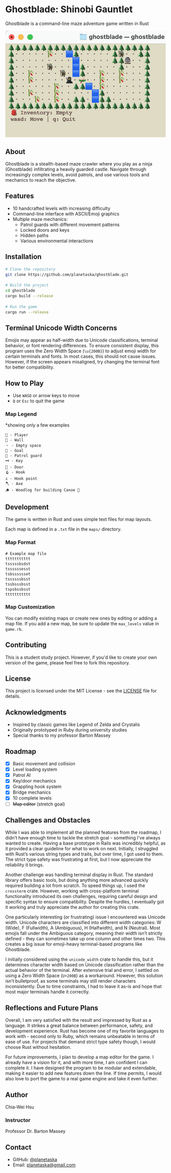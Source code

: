 # Ghostblade: Shinobi Gauntlet
Ghostblade is a command-line maze adventure game written in Rust

![Game UI](screenshots/game-ui.png)

## About
Ghostblade is a stealth-based maze crawler where you play as a ninja (Ghostblade) infiltrating a heavily guarded castle. Navigate through increasingly complex levels, avoid patrols, and use various tools and mechanics to reach the objective.

## Features
- 10 handcrafted levels with increasing difficulty
- Command-line interface with ASCII/Emoji graphics
- Multiple maze mechanics:
    - Patrol guards with different movement patterns
    - Locked doors and keys
    - Hidden paths
    - Various environmental interactions

## Installation
```bash
# Clone the repository
git clone https://github.com/planetaska/ghostblade.git

# Build the project
cd ghostblade
cargo build --release

# Run the game
cargo run --release
```

## Terminal Unicode Width Concerns
Emojis may appear as half-width due to Unicode classifications, terminal behavior, or font rendering differences. To ensure consistent display, this program uses the Zero Width Space (`\u{200B}`) to adjust emoji width for certain terminals and fonts. In most cases, this should not cause issues.
However, if the screen appears misaligned, try changing the terminal font for better compatibility.

## How to Play
- Use `WASD` or arrow keys to move
- `Q` or `Esc` to quit the game

### Map Legend

*showing only a few examples

```
🥷 - Player
🌲 - Wall
・ - Empty space
🏯 - Goal
🧌 - Patrol guard
🗝️ - Key
🚪 - Door
🪝 - Hook
⚓️ - Hook point
🪓 - Axe
🪵 - Woodlog for building Canoe 🛶
```

## Development
The game is written in Rust and uses simple text files for map layouts.

Each map is defined in a `.txt` file in the `maps/` directory.

### Map Format
```
# Example map file
ttttttttttt
tsssssbsdst
tssssssesst
tsbsssssset
tssssssbsst
tssbsssbsst
tspsbssbsst
ttttttttttt
```

### Map Customization

You can modify existing maps or create new ones by editing or adding a map file.
If you add a new map, be sure to update the `max_levels` value in `game.rb`.

## Contributing
This is a student study project. However, if you'd like to create your own version of the game, please feel free to fork this repository.

## License
This project is licensed under the MIT License - see the [LICENSE](LICENSE) file for details.

## Acknowledgments
- Inspired by classic games like Legend of Zelda and Crystalis
- Originally prototyped in Ruby during university studies
- Special thanks to my professor Barton Massey

## Roadmap
- [x] Basic movement and collision
- [x] Level loading system
- [x] Patrol AI
- [x] Key/door mechanics
- [x] Grappling hook system
- [x] Bridge mechanics
- [x] 10 complete levels
- [ ] ~~Map editor~~ (stretch goal)

## Challenges and Obstacles
While I was able to implement all the planned features from the roadmap, I didn’t have enough time to tackle the stretch goal - something I've always wanted to create. Having a base prototype in Rails was incredibly helpful, as it provided a clear guideline for what to work on next. Initially, I struggled with Rust’s various string types and traits, but over time, I got used to them. The strict type safety was frustrating at first, but I now appreciate the reliability it brings.

Another challenge was handling terminal display in Rust. The standard library offers basic tools, but doing anything more advanced quickly required building a lot from scratch. To speed things up, I used the `crossterm` crate. However, working with cross-platform terminal functionality introduced its own challenges, requiring careful design and specific syntax to ensure compatibility. Despite the hurdles, I eventually got it working and truly appreciate the author for creating this crate.

One particularly interesting (or frustrating) issue I encountered was Unicode width. Unicode characters are classified into different width categories: W (Wide), F (Fullwidth), A (Ambiguous), H (Halfwidth), and N (Neutral). Most emojis fall under the Ambiguous category, meaning their width isn’t strictly defined - they can sometimes take up one column and other times two. This creates a big issue for emoji-heavy terminal-based programs like Ghostblade.

I initially considered using the `unicode_width` crate to handle this, but it determines character width based on Unicode classification rather than the actual behavior of the terminal. After extensive trial and error, I settled on using a Zero Width Space (`U+200B`) as a workaround. However, this solution isn’t bulletproof, as some terminals may still render characters inconsistently. Due to time constraints, I had to leave it as-is and hope that most major terminals handle it correctly.

## Reflections and Future Plans

Overall, I am very satisfied with the result and impressed by Rust as a language. It strikes a great balance between performance, safety, and development experience. Rust has become one of my favorite languages to work with - second only to Ruby, which remains unbeatable in terms of ease of use. For projects that demand strict type safety though, I would choose Rust without hesitation.

For future improvements, I plan to develop a map editor for the game. I already have a vision for it, and with more time, I am confident I can complete it. I have designed the program to be modular and extendable, making it easier to add new features down the line. If time permits, I would also love to port the game to a real game engine and take it even further.

## Author

Chia-Wei Hsu

### Instructor

Professor Dr. Barton Massey

## Contact

- GitHub: [@planetaska](https://github.com/planetaska)
- Email: planetaska@gmail.com


